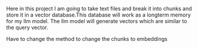 Here in this project I am going to take text files and break it into chunks and store it in a vector database.This database will work as a longterm memory for my llm model. 
The llm model will generate vectors which are similar to the query vector.

Have to change the method to change the chunks to embeddings

